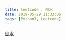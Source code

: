 ```yaml
---
title: leetcode : 倒水
date: 2019-05-29 11:33:06
tags: [Python3, Leetcode]
---
```


[倒水](https://leetcode-cn.com/problems/pour-water/)

